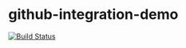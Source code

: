 # github-integration-demo

[![Build Status](https://travis-ci.org/cobase2010/github-integration-demo.svg?branch=master)](https://travis-ci.org/cobase2010/github-integration-demo)
